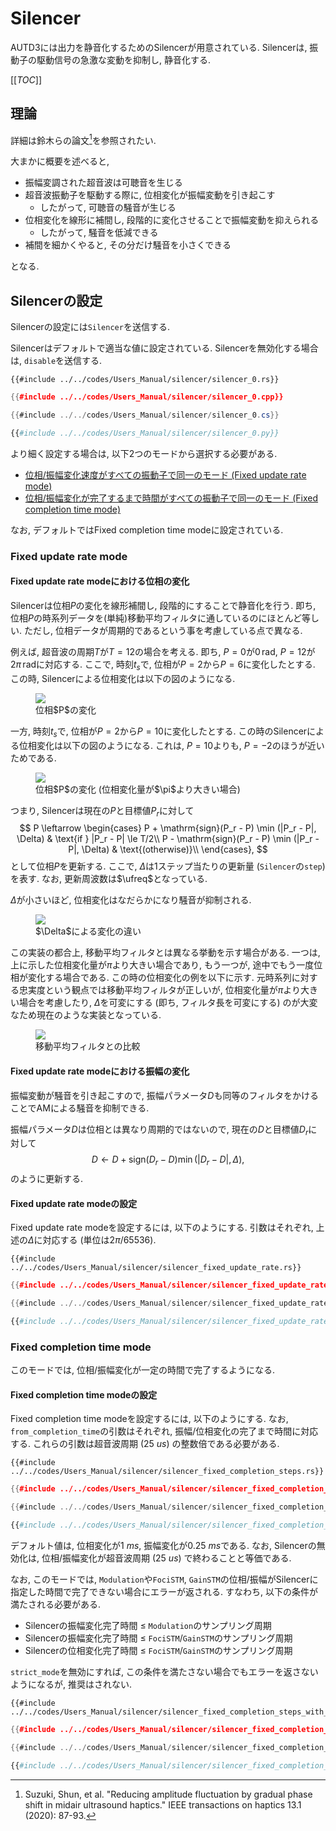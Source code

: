 # Silencer

AUTD3には出力を静音化するためのSilencerが用意されている.
Silencerは, 振動子の駆動信号の急激な変動を抑制し, 静音化する.

[[_TOC_]]

## 理論

詳細は鈴木らの論文[^suzuki2020]を参照されたい.

大まかに概要を述べると, 

* 振幅変調された超音波は可聴音を生じる
* 超音波振動子を駆動する際に, 位相変化が振幅変動を引き起こす
    * したがって, 可聴音の騒音が生じる
* 位相変化を線形に補間し, 段階的に変化させることで振幅変動を抑えられる
    * したがって, 騒音を低減できる
* 補間を細かくやると, その分だけ騒音を小さくできる

となる.

## Silencerの設定

Silencerの設定には`Silencer`を送信する.

Silencerはデフォルトで適当な値に設定されている.
Silencerを無効化する場合は, `disable`を送信する.

```rust,edition2021
{{#include ../../codes/Users_Manual/silencer/silencer_0.rs}}
```

```cpp
{{#include ../../codes/Users_Manual/silencer/silencer_0.cpp}}
```

```cs
{{#include ../../codes/Users_Manual/silencer/silencer_0.cs}}
```

```python
{{#include ../../codes/Users_Manual/silencer/silencer_0.py}}
```

より細く設定する場合は, 以下2つのモードから選択する必要がある.

- [位相/振幅変化速度がすべての振動子で同一のモード (Fixed update rate mode)](#fixed-update-rate-mode)
- [位相/振幅変化が完了するまで時間がすべての振動子で同一のモード (Fixed completion time mode)](#fixed-completion-time-mode)

なお, デフォルトではFixed completion time modeに設定されている.

### Fixed update rate mode

#### Fixed update rate modeにおける位相の変化

Silencerは位相$P$の変化を線形補間し, 段階的にすることで静音化を行う.
即ち, 位相$P$の時系列データを(単純)移動平均フィルタに通しているのにほとんど等しい.
ただし, 位相データが周期的であるという事を考慮している点で異なる.

例えば, 超音波の周期$T$が$T=12$の場合を考える. 即ち, $P=0$が$0\,\mathrm{rad}$, $P=12$が$2\pi\,\mathrm{rad}$に対応する. 
ここで, 時刻$t_s$で, 位相が$P=2$から$P=6$に変化したとする.
この時, Silencerによる位相変化は以下の図のようになる.

<figure>
  <img src="../fig/Users_Manual/silent/phase.svg"/>
<figcaption>位相$P$の変化</figcaption>
</figure>

一方, 時刻$t_s$で, 位相が$P=2$から$P=10$に変化したとする.
この時のSilencerによる位相変化は以下の図のようになる.
これは, $P=10$よりも, $P=-2$のほうが近いためである.

<figure>
  <img src="../fig/Users_Manual/silent/phase2.svg"/>
<figcaption>位相$P$の変化 (位相変化量が$\pi$より大きい場合)</figcaption>
</figure>

つまり, Silencerは現在の$P$と目標値$P_r$に対して
$$
    P \leftarrow \begin{cases}
        P + \mathrm{sign}(P_r - P) \min (|P_r - P|, \Delta) & \text{if } |P_r - P| \le T/2\\
        P - \mathrm{sign}(P_r - P) \min (|P_r - P|, \Delta) & \text{(otherwise)}\\
    \end{cases},
$$
として位相$P$を更新する.
ここで, $\Delta$は1ステップ当たりの更新量 (`Silencer`の`step`) を表す.
なお, 更新周波数は$\ufreq$となっている.

$\Delta$が小さいほど, 位相変化はなだらかになり騒音が抑制される.

<figure>
  <img src="../fig/Users_Manual/silent/duty.svg"/>
<figcaption>$\Delta$による変化の違い</figcaption>
</figure>

この実装の都合上, 移動平均フィルタとは異なる挙動を示す場合がある.
一つは, 上に示した位相変化量が$\pi$より大きい場合であり, もう一つが, 途中でもう一度位相が変化する場合である.
この時の位相変化の例を以下に示す.
元時系列に対する忠実度という観点では移動平均フィルタが正しいが, 位相変化量が$\pi$より大きい場合を考慮したり, $\Delta$を可変にする (即ち, フィルタ長を可変にする) のが大変なため現在のような実装となっている.

<figure>
  <img src="../fig/Users_Manual/silent/mean.svg"/>
<figcaption>移動平均フィルタとの比較</figcaption>
</figure>

#### Fixed update rate modeにおける振幅の変化

振幅変動が騒音を引き起こすので, 振幅パラメータ$D$も同等のフィルタをかけることでAMによる騒音を抑制できる.

振幅パラメータ$D$は位相とは異なり周期的ではないので, 現在の$D$と目標値$D_r$に対して
$$
    D \leftarrow D + \mathrm{sign}(D_r - D) \min (|D_r - D|, \Delta),
$$
のように更新する.

#### Fixed update rate modeの設定

Fixed update rate modeを設定するには, 以下のようにする.
引数はそれぞれ, 上述の$\Delta$に対応する (単位は$2\pi/65536$).

```rust,edition2021
{{#include ../../codes/Users_Manual/silencer/silencer_fixed_update_rate.rs}}
```

```cpp
{{#include ../../codes/Users_Manual/silencer/silencer_fixed_update_rate.cpp}}
```

```cs
{{#include ../../codes/Users_Manual/silencer/silencer_fixed_update_rate.cs}}
```

```python
{{#include ../../codes/Users_Manual/silencer/silencer_fixed_update_rate.py}}
```

### Fixed completion time mode

このモードでは, 位相/振幅変化が一定の時間で完了するようになる.

#### Fixed completion time modeの設定

Fixed completion time modeを設定するには, 以下のようにする.
なお, `from_completion_time`の引数はそれぞれ, 振幅/位相変化の完了まで時間に対応する.
これらの引数は超音波周期 ($\SI{25}{us}$) の整数倍である必要がある.

```rust,edition2021
{{#include ../../codes/Users_Manual/silencer/silencer_fixed_completion_steps.rs}}
```

```cpp
{{#include ../../codes/Users_Manual/silencer/silencer_fixed_completion_steps.cpp}}
```

```cs
{{#include ../../codes/Users_Manual/silencer/silencer_fixed_completion_steps.cs}}
```

```python
{{#include ../../codes/Users_Manual/silencer/silencer_fixed_completion_steps.py}}
```

デフォルト値は, 位相変化が$\SI{1}{ms}$, 振幅変化が$\SI{0.25}{ms}$である.
なお, Silencerの無効化は, 位相/振幅変化が超音波周期 ($\SI{25}{us}$) で終わることと等価である.

なお, このモードでは, `Modulation`や`FociSTM`, `GainSTM`の位相/振幅がSilencerに指定した時間で完了できない場合にエラーが返される.
すなわち, 以下の条件が満たされる必要がある.
- Silencerの振幅変化完了時間 $\le$ `Modulation`のサンプリング周期
- Silencerの振幅変化完了時間 $\le$ `FociSTM`/`GainSTM`のサンプリング周期
- Silencerの位相変化完了時間 $\le$ `FociSTM`/`GainSTM`のサンプリング周期

`strict_mode`を無効にすれば, この条件を満たさない場合でもエラーを返さないようになるが, 推奨はされない.

```rust,edition2021
{{#include ../../codes/Users_Manual/silencer/silencer_fixed_completion_steps_with_strict.rs}}
```

```cpp
{{#include ../../codes/Users_Manual/silencer/silencer_fixed_completion_steps_with_strict.cpp}}
```

```cs
{{#include ../../codes/Users_Manual/silencer/silencer_fixed_completion_steps_with_strict.cs}}
```

```python
{{#include ../../codes/Users_Manual/silencer/silencer_fixed_completion_steps_with_strict.py}}
```

[^suzuki2020]: Suzuki, Shun, et al. "Reducing amplitude fluctuation by gradual phase shift in midair ultrasound haptics." IEEE transactions on haptics 13.1 (2020): 87-93.

